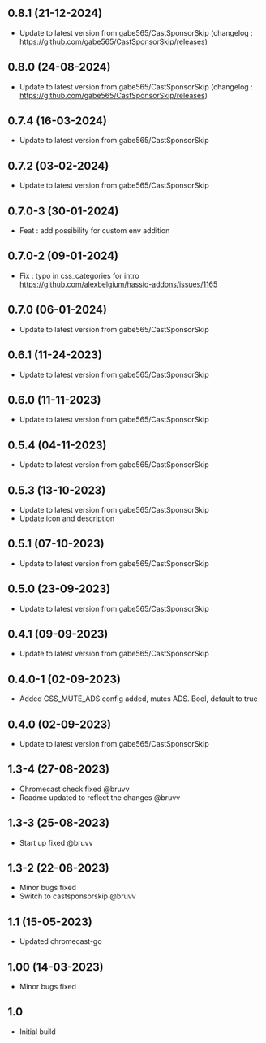 
## 0.8.1 (21-12-2024)
- Update to latest version from gabe565/CastSponsorSkip (changelog : https://github.com/gabe565/CastSponsorSkip/releases)

## 0.8.0 (24-08-2024)
- Update to latest version from gabe565/CastSponsorSkip (changelog : https://github.com/gabe565/CastSponsorSkip/releases)

## 0.7.4 (16-03-2024)
- Update to latest version from gabe565/CastSponsorSkip

## 0.7.2 (03-02-2024)

- Update to latest version from gabe565/CastSponsorSkip
## 0.7.0-3 (30-01-2024)

- Feat : add possibility for custom env addition

## 0.7.0-2 (09-01-2024)

- Fix : typo in css_categories for intro https://github.com/alexbelgium/hassio-addons/issues/1165

## 0.7.0 (06-01-2024)

- Update to latest version from gabe565/CastSponsorSkip
## 0.6.1 (11-24-2023)

- Update to latest version from gabe565/CastSponsorSkip

## 0.6.0 (11-11-2023)

- Update to latest version from gabe565/CastSponsorSkip

## 0.5.4 (04-11-2023)

- Update to latest version from gabe565/CastSponsorSkip
## 0.5.3 (13-10-2023)

- Update to latest version from gabe565/CastSponsorSkip
- Update icon and description

## 0.5.1 (07-10-2023)

- Update to latest version from gabe565/CastSponsorSkip

## 0.5.0 (23-09-2023)

- Update to latest version from gabe565/CastSponsorSkip

## 0.4.1 (09-09-2023)

- Update to latest version from gabe565/CastSponsorSkip
## 0.4.0-1 (02-09-2023)

- Added CSS_MUTE_ADS config added, mutes ADS. Bool, default to true
## 0.4.0 (02-09-2023)

- Update to latest version from gabe565/CastSponsorSkip
## 1.3-4 (27-08-2023)

- Chromecast check fixed @bruvv
- Readme updated to reflect the changes @bruvv
## 1.3-3 (25-08-2023)

- Start up fixed @bruvv
## 1.3-2 (22-08-2023)

- Minor bugs fixed
- Switch to castsponsorskip @bruvv
## 1.1 (15-05-2023)

- Updated chromecast-go
## 1.00 (14-03-2023)

- Minor bugs fixed
## 1.0

- Initial build
